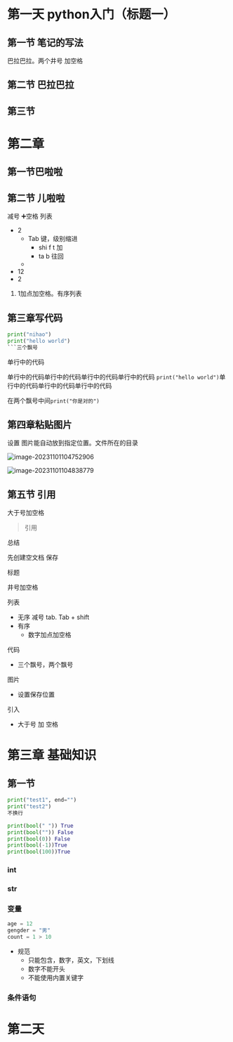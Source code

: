 # 第一天 python入门（标题一）



## 第一节 笔记的写法

巴拉巴拉。两个井号 加空格

## 第二节 巴拉巴拉

## 第三节

# 第二章

## 第一节巴啦啦

## 第二节 儿啦啦

减号 ➕空格 列表

- 2
  - Tab 键，级别缩进
    - shi f t   加
    - ta b 往回
  - 
- 12
- 2



1.   1加点加空格。有序列表



## 第三章写代码

```python
print("nihao")
print("hello world")
```三个飘号
```



单行中的代码

单行中的代码单行中的代码单行中的代码单行中的代码 `print("hello world")`单行中的代码单行中的代码单行中的代码

在两个飘号中间`print("你是对的")`

## 第四章粘贴图片

设置 图片能自动放到指定位置。文件所在的目录



![image-20231101104752906](./assets/image-20231101104752906.png)

![image-20231101104838779](./assets/image-20231101104838779.png)



## 第五节 引用

大于号加空格

> 引用



总结

先创建空文档 保存

标题

井号加空格

列表

- 无序   减号 tab.    Tab + shift
- 有序
  - 数字加点加空格

代码

- 三个飘号，两个飘号

图片

- 设置保存位置

引入

- 大于号 加 空格



# 第三章 基础知识

## 第一节

```python
print("test1", end="")
print("test2")
不换行
```

```python
print(bool(" ")) True
print(bool("")) False
print(bool(0)) False
print(bool(-1))True
print(bool(100))True
```





### int

### str

### 变量

```python
age = 12
gengder = "男"
count = 1 > 10
```

- 规范
  - 只能包含，数字，英文，下划线
  - 数字不能开头
  - 不能使用内置关键字

### 条件语句



# 第二天









